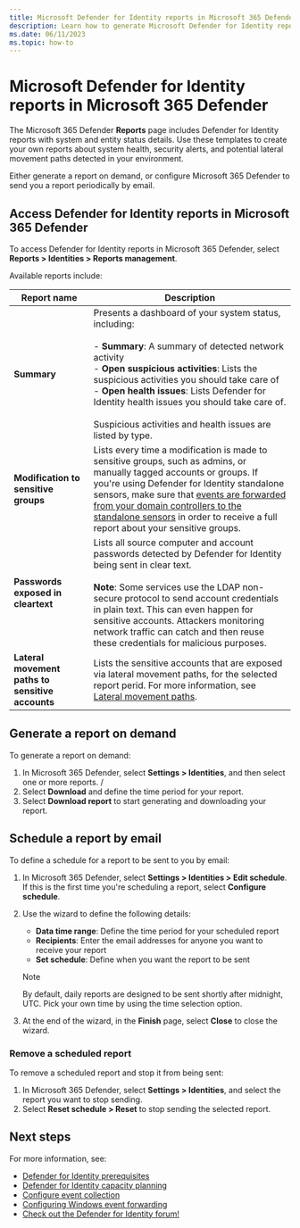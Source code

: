```yaml
---
title: Microsoft Defender for Identity reports in Microsoft 365 Defender
description: Learn how to generate Microsoft Defender for Identity reports from Microsoft 365 Defender.
ms.date: 06/11/2023
ms.topic: how-to
---
```


# Microsoft Defender for Identity reports in Microsoft 365 Defender

The Microsoft 365 Defender **Reports** page includes Defender for Identity reports with system and entity status details. Use these templates to create your own reports about system health, security alerts, and potential lateral movement paths detected in your environment.

Either generate a report on demand, or configure Microsoft 365 Defender to send you a report periodically by email.

## Access Defender for Identity reports in Microsoft 365 Defender

To access Defender for Identity reports in Microsoft 365 Defender, select **Reports > Identities > Reports management**.

Available reports include:

|Report name  |Description  |
|---------|---------|
|**Summary**| Presents a dashboard of your system status, including: <br><br>- **Summary**: A summary of detected network activity <br>- **Open suspicious activities**: Lists the suspicious activities you should take care of <br>- **Open health issues**: Lists Defender for Identity health issues you should take care of. <br><br> Suspicious activities and health issues are listed by type. |
|**Modification to sensitive groups**     |    Lists every time a modification is made to sensitive groups, such as admins, or manually tagged accounts or groups. If you're using Defender for Identity standalone sensors, make sure that [events are forwarded from your domain controllers to the standalone sensors](configure-event-forwarding.md) in order to receive a full report about your sensitive groups.     |
|**Passwords exposed in cleartext**     | Lists all source computer and account passwords detected by Defender for Identity being sent in clear text. <br><br>**Note**: Some services use the LDAP non-secure protocol to send account credentials in plain text. This can even happen for sensitive accounts. Attackers monitoring network traffic can catch and then reuse these credentials for malicious purposes.     |
| **Lateral movement paths to sensitive accounts** | Lists the sensitive accounts that are exposed via lateral movement paths, for the selected report perid. For more information, see [Lateral movement paths](/defender-for-identity/classic-use-case-lateral-movement-path). |

## Generate a report on demand

To generate a report on demand:

1. In Microsoft 365 Defender, select **Settings > Identities**, and then select one or more reports. <!--unclear how to get here?-->/
1. Select **Download** and define the time period for your report.
1. Select **Download report** to start generating and downloading your report.

## Schedule a report by email

To define a schedule for a report to be sent to you by email:

1. In Microsoft 365 Defender, select **Settings > Identities > Edit schedule**. If this is the first time you're scheduling a report, select **Configure schedule**.
1. Use the wizard to define the following details:

    - **Data time range**: Define the time period for your scheduled report
    - **Recipients**: Enter the email addresses for anyone you want to receive your report
    - **Set schedule**: Define when you want the report to be sent

    > [!NOTE]
    > By default, daily reports are designed to be sent shortly after midnight, UTC. Pick your own time by using the time selection option.

1. At the end of the wizard, in the **Finish** page, select **Close** to close the wizard.

### Remove a scheduled report

To remove a scheduled report and stop it from being sent:

1. In Microsoft 365 Defender, select **Settings > Identities**, and select the report you want to stop sending.
1. Select **Reset schedule > Reset** to stop sending the selected report.


## Next steps

For more information, see:

- [Defender for Identity prerequisites](prerequisites.md)
- [Defender for Identity capacity planning](capacity-planning.md)
- [Configure event collection](configure-event-collection.md)
- [Configuring Windows event forwarding](configure-event-forwarding.md)
- [Check out the Defender for Identity forum!](<https://aka.ms/MDIcommunity>)
